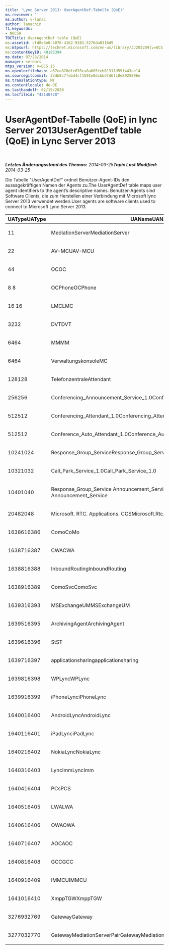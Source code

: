 ```yaml
---
title: 'Lync Server 2013: UserAgentDef-Tabelle (QoE)'
ms.reviewer: ''
ms.author: v-lanac
author: lanachin
f1.keywords:
- NOCSH
TOCTitle: UserAgentDef table (QoE)
ms:assetid: cfd8e3e0-4076-4162-9381-5276da8316d9
ms:mtpsurl: https://technet.microsoft.com/en-us/library/JJ205259(v=OCS.15)
ms:contentKeyID: 48185394
ms.date: 07/23/2014
manager: serdars
mtps_version: v=OCS.15
ms.openlocfilehash: a37ea828dfe633ca8a685feb61311d59f443ae14
ms.sourcegitcommit: 33db8c7febd4cf1591e8dcbbdfd6fc8e8925896e
ms.translationtype: MT
ms.contentlocale: de-DE
ms.lasthandoff: 02/19/2020
ms.locfileid: "42140728"
---
```

<div data-xmlns="http://www.w3.org/1999/xhtml">

<div class="topic" data-xmlns="http://www.w3.org/1999/xhtml" data-msxsl="urn:schemas-microsoft-com:xslt" data-cs="http://msdn.microsoft.com/">

<div data-asp="https://msdn2.microsoft.com/asp">

# <a name="useragentdef-table-qoe-in-lync-server-2013"></a><span data-ttu-id="68072-102">UserAgentDef-Tabelle (QoE) in lync Server 2013</span><span class="sxs-lookup"><span data-stu-id="68072-102">UserAgentDef table (QoE) in Lync Server 2013</span></span>

</div>

<div id="mainSection">

<div id="mainBody">

<span> </span>

<span data-ttu-id="68072-103">_**Letztes Änderungsstand des Themas:** 2014-03-25_</span><span class="sxs-lookup"><span data-stu-id="68072-103">_**Topic Last Modified:** 2014-03-25_</span></span>

<span data-ttu-id="68072-104">Die Tabelle "UserAgentDef" ordnet Benutzer-Agent-IDs den aussagekräftigen Namen der Agents zu.</span><span class="sxs-lookup"><span data-stu-id="68072-104">The UserAgentDef table maps user agent identifiers to the agent’s descriptive names.</span></span> <span data-ttu-id="68072-105">Benutzer-Agents sind Software Clients, die zum Herstellen einer Verbindung mit Microsoft lync Server 2013 verwendet werden.</span><span class="sxs-lookup"><span data-stu-id="68072-105">User agents are software clients used to connect to Microsoft Lync Server 2013.</span></span>


<table>
<colgroup>
<col style="width: 33%" />
<col style="width: 33%" />
<col style="width: 33%" />
</colgroup>
<thead>
<tr class="header">
<th><span data-ttu-id="68072-106">UAType</span><span class="sxs-lookup"><span data-stu-id="68072-106">UAType</span></span></th>
<th><span data-ttu-id="68072-107">UAName</span><span class="sxs-lookup"><span data-stu-id="68072-107">UAName</span></span></th>
<th><span data-ttu-id="68072-108">UACategory</span><span class="sxs-lookup"><span data-stu-id="68072-108">UACategory</span></span></th>
</tr>
</thead>
<tbody>
<tr class="odd">
<td><p><span data-ttu-id="68072-109">1</span><span class="sxs-lookup"><span data-stu-id="68072-109">1</span></span></p></td>
<td><p><span data-ttu-id="68072-110">MediationServer</span><span class="sxs-lookup"><span data-stu-id="68072-110">MediationServer</span></span></p></td>
<td><p><span data-ttu-id="68072-111">MediationServer</span><span class="sxs-lookup"><span data-stu-id="68072-111">MediationServer</span></span></p></td>
</tr>
<tr class="even">
<td><p><span data-ttu-id="68072-112">2</span><span class="sxs-lookup"><span data-stu-id="68072-112">2</span></span></p></td>
<td><p><span data-ttu-id="68072-113">AV-MCU</span><span class="sxs-lookup"><span data-stu-id="68072-113">AV-MCU</span></span></p></td>
<td><p><span data-ttu-id="68072-114">AV-MCU</span><span class="sxs-lookup"><span data-stu-id="68072-114">AV-MCU</span></span></p></td>
</tr>
<tr class="odd">
<td><p><span data-ttu-id="68072-115">4</span><span class="sxs-lookup"><span data-stu-id="68072-115">4</span></span></p></td>
<td><p><span data-ttu-id="68072-116">OC</span><span class="sxs-lookup"><span data-stu-id="68072-116">OC</span></span></p></td>
<td><p><span data-ttu-id="68072-117">OC</span><span class="sxs-lookup"><span data-stu-id="68072-117">OC</span></span></p></td>
</tr>
<tr class="even">
<td><p><span data-ttu-id="68072-118">8 </span><span class="sxs-lookup"><span data-stu-id="68072-118">8</span></span></p></td>
<td><p><span data-ttu-id="68072-119">OCPhone</span><span class="sxs-lookup"><span data-stu-id="68072-119">OCPhone</span></span></p></td>
<td><p><span data-ttu-id="68072-120">OCPhone</span><span class="sxs-lookup"><span data-stu-id="68072-120">OCPhone</span></span></p></td>
</tr>
<tr class="odd">
<td><p><span data-ttu-id="68072-121">16 </span><span class="sxs-lookup"><span data-stu-id="68072-121">16</span></span></p></td>
<td><p><span data-ttu-id="68072-122">LMC</span><span class="sxs-lookup"><span data-stu-id="68072-122">LMC</span></span></p></td>
<td><p><span data-ttu-id="68072-123">LMC</span><span class="sxs-lookup"><span data-stu-id="68072-123">LMC</span></span></p></td>
</tr>
<tr class="even">
<td><p><span data-ttu-id="68072-124">32</span><span class="sxs-lookup"><span data-stu-id="68072-124">32</span></span></p></td>
<td><p><span data-ttu-id="68072-125">DVT</span><span class="sxs-lookup"><span data-stu-id="68072-125">DVT</span></span></p></td>
<td><p><span data-ttu-id="68072-126">DVT</span><span class="sxs-lookup"><span data-stu-id="68072-126">DVT</span></span></p></td>
</tr>
<tr class="odd">
<td><p><span data-ttu-id="68072-127">64</span><span class="sxs-lookup"><span data-stu-id="68072-127">64</span></span></p></td>
<td><p><span data-ttu-id="68072-128">MM</span><span class="sxs-lookup"><span data-stu-id="68072-128">MM</span></span></p></td>
<td><p><span data-ttu-id="68072-129">MM</span><span class="sxs-lookup"><span data-stu-id="68072-129">MM</span></span></p></td>
</tr>
<tr class="even">
<td><p><span data-ttu-id="68072-130">64</span><span class="sxs-lookup"><span data-stu-id="68072-130">64</span></span></p></td>
<td><p><span data-ttu-id="68072-131">Verwaltungskonsole</span><span class="sxs-lookup"><span data-stu-id="68072-131">MC</span></span></p></td>
<td><p><span data-ttu-id="68072-132">MM</span><span class="sxs-lookup"><span data-stu-id="68072-132">MM</span></span></p></td>
</tr>
<tr class="odd">
<td><p><span data-ttu-id="68072-133">128</span><span class="sxs-lookup"><span data-stu-id="68072-133">128</span></span></p></td>
<td><p><span data-ttu-id="68072-134">Telefonzentrale</span><span class="sxs-lookup"><span data-stu-id="68072-134">Attendant</span></span></p></td>
<td><p><span data-ttu-id="68072-135">Telefonzentrale</span><span class="sxs-lookup"><span data-stu-id="68072-135">Attendant</span></span></p></td>
</tr>
<tr class="even">
<td><p><span data-ttu-id="68072-136">256</span><span class="sxs-lookup"><span data-stu-id="68072-136">256</span></span></p></td>
<td><p><span data-ttu-id="68072-137">Conferencing_Announcement_Service_1.0</span><span class="sxs-lookup"><span data-stu-id="68072-137">Conferencing_Announcement_Service_1.0</span></span></p></td>
<td><p><span data-ttu-id="68072-138">CAS</span><span class="sxs-lookup"><span data-stu-id="68072-138">CAS</span></span></p></td>
</tr>
<tr class="odd">
<td><p><span data-ttu-id="68072-139">512</span><span class="sxs-lookup"><span data-stu-id="68072-139">512</span></span></p></td>
<td><p><span data-ttu-id="68072-140">Conferencing_Attendant_1.0</span><span class="sxs-lookup"><span data-stu-id="68072-140">Conferencing_Attendant_1.0</span></span></p></td>
<td><p><span data-ttu-id="68072-141">CAA</span><span class="sxs-lookup"><span data-stu-id="68072-141">CAA</span></span></p></td>
</tr>
<tr class="even">
<td><p><span data-ttu-id="68072-142">512</span><span class="sxs-lookup"><span data-stu-id="68072-142">512</span></span></p></td>
<td><p><span data-ttu-id="68072-143">Conference_Auto_Attendant_1.0</span><span class="sxs-lookup"><span data-stu-id="68072-143">Conference_Auto_Attendant_1.0</span></span></p></td>
<td><p><span data-ttu-id="68072-144">CAA</span><span class="sxs-lookup"><span data-stu-id="68072-144">CAA</span></span></p></td>
</tr>
<tr class="odd">
<td><p><span data-ttu-id="68072-145">1024</span><span class="sxs-lookup"><span data-stu-id="68072-145">1024</span></span></p></td>
<td><p><span data-ttu-id="68072-146">Response_Group_Service</span><span class="sxs-lookup"><span data-stu-id="68072-146">Response_Group_Service</span></span></p></td>
<td><p><span data-ttu-id="68072-147">RGS</span><span class="sxs-lookup"><span data-stu-id="68072-147">RGS</span></span></p></td>
</tr>
<tr class="even">
<td><p><span data-ttu-id="68072-148">1032</span><span class="sxs-lookup"><span data-stu-id="68072-148">1032</span></span></p></td>
<td><p><span data-ttu-id="68072-149">Call_Park_Service_1.0</span><span class="sxs-lookup"><span data-stu-id="68072-149">Call_Park_Service_1.0</span></span></p></td>
<td><p><span data-ttu-id="68072-150">CPS</span><span class="sxs-lookup"><span data-stu-id="68072-150">CPS</span></span></p></td>
</tr>
<tr class="odd">
<td><p><span data-ttu-id="68072-151">1040</span><span class="sxs-lookup"><span data-stu-id="68072-151">1040</span></span></p></td>
<td><p><span data-ttu-id="68072-152">Response_Group_Service Announcement_Service</span><span class="sxs-lookup"><span data-stu-id="68072-152">Response_Group_Service Announcement_Service</span></span></p></td>
<td><p><span data-ttu-id="68072-153">AS</span><span class="sxs-lookup"><span data-stu-id="68072-153">AS</span></span></p></td>
</tr>
<tr class="even">
<td><p><span data-ttu-id="68072-154">2048</span><span class="sxs-lookup"><span data-stu-id="68072-154">2048</span></span></p></td>
<td><p><span data-ttu-id="68072-155">Microsoft. RTC. Applications. CCS</span><span class="sxs-lookup"><span data-stu-id="68072-155">Microsoft.Rtc.Applications.Ccs</span></span></p></td>
<td><p><span data-ttu-id="68072-156">CCS</span><span class="sxs-lookup"><span data-stu-id="68072-156">CCS</span></span></p></td>
</tr>
<tr class="odd">
<td><p><span data-ttu-id="68072-157">16386</span><span class="sxs-lookup"><span data-stu-id="68072-157">16386</span></span></p></td>
<td><p><span data-ttu-id="68072-158">Como</span><span class="sxs-lookup"><span data-stu-id="68072-158">CoMo</span></span></p></td>
<td><p><span data-ttu-id="68072-159">Como</span><span class="sxs-lookup"><span data-stu-id="68072-159">CoMo</span></span></p></td>
</tr>
<tr class="even">
<td><p><span data-ttu-id="68072-160">16387</span><span class="sxs-lookup"><span data-stu-id="68072-160">16387</span></span></p></td>
<td><p><span data-ttu-id="68072-161">CWA</span><span class="sxs-lookup"><span data-stu-id="68072-161">CWA</span></span></p></td>
<td><p><span data-ttu-id="68072-162">CWA</span><span class="sxs-lookup"><span data-stu-id="68072-162">CWA</span></span></p></td>
</tr>
<tr class="odd">
<td><p><span data-ttu-id="68072-163">16388</span><span class="sxs-lookup"><span data-stu-id="68072-163">16388</span></span></p></td>
<td><p><span data-ttu-id="68072-164">InboundRouting</span><span class="sxs-lookup"><span data-stu-id="68072-164">InboundRouting</span></span></p></td>
<td><p><span data-ttu-id="68072-165">InboundRouting</span><span class="sxs-lookup"><span data-stu-id="68072-165">InboundRouting</span></span></p></td>
</tr>
<tr class="even">
<td><p><span data-ttu-id="68072-166">16389</span><span class="sxs-lookup"><span data-stu-id="68072-166">16389</span></span></p></td>
<td><p><span data-ttu-id="68072-167">ComoSvc</span><span class="sxs-lookup"><span data-stu-id="68072-167">ComoSvc</span></span></p></td>
<td><p><span data-ttu-id="68072-168">ComoSvc</span><span class="sxs-lookup"><span data-stu-id="68072-168">ComoSvc</span></span></p></td>
</tr>
<tr class="odd">
<td><p><span data-ttu-id="68072-169">16393</span><span class="sxs-lookup"><span data-stu-id="68072-169">16393</span></span></p></td>
<td><p><span data-ttu-id="68072-170">MSExchangeUM</span><span class="sxs-lookup"><span data-stu-id="68072-170">MSExchangeUM</span></span></p></td>
<td><p><span data-ttu-id="68072-171">ExUM</span><span class="sxs-lookup"><span data-stu-id="68072-171">ExUM</span></span></p></td>
</tr>
<tr class="even">
<td><p><span data-ttu-id="68072-172">16395</span><span class="sxs-lookup"><span data-stu-id="68072-172">16395</span></span></p></td>
<td><p><span data-ttu-id="68072-173">ArchivingAgent</span><span class="sxs-lookup"><span data-stu-id="68072-173">ArchivingAgent</span></span></p></td>
<td><p><span data-ttu-id="68072-174">ARCHAGENT</span><span class="sxs-lookup"><span data-stu-id="68072-174">ARCHAGENT</span></span></p></td>
</tr>
<tr class="odd">
<td><p><span data-ttu-id="68072-175">16396</span><span class="sxs-lookup"><span data-stu-id="68072-175">16396</span></span></p></td>
<td><p><span data-ttu-id="68072-176">St</span><span class="sxs-lookup"><span data-stu-id="68072-176">ST</span></span></p></td>
<td><p><span data-ttu-id="68072-177">St</span><span class="sxs-lookup"><span data-stu-id="68072-177">ST</span></span></p></td>
</tr>
<tr class="even">
<td><p><span data-ttu-id="68072-178">16397</span><span class="sxs-lookup"><span data-stu-id="68072-178">16397</span></span></p></td>
<td><p><span data-ttu-id="68072-179">applicationsharing</span><span class="sxs-lookup"><span data-stu-id="68072-179">applicationsharing</span></span></p></td>
<td><p><span data-ttu-id="68072-180">ASMCU</span><span class="sxs-lookup"><span data-stu-id="68072-180">ASMCU</span></span></p></td>
</tr>
<tr class="odd">
<td><p><span data-ttu-id="68072-181">16398</span><span class="sxs-lookup"><span data-stu-id="68072-181">16398</span></span></p></td>
<td><p><span data-ttu-id="68072-182">WPLync</span><span class="sxs-lookup"><span data-stu-id="68072-182">WPLync</span></span></p></td>
<td><p><span data-ttu-id="68072-183">WPLync</span><span class="sxs-lookup"><span data-stu-id="68072-183">WPLync</span></span></p></td>
</tr>
<tr class="even">
<td><p><span data-ttu-id="68072-184">16399</span><span class="sxs-lookup"><span data-stu-id="68072-184">16399</span></span></p></td>
<td><p><span data-ttu-id="68072-185">iPhoneLync</span><span class="sxs-lookup"><span data-stu-id="68072-185">iPhoneLync</span></span></p></td>
<td><p><span data-ttu-id="68072-186">iPhoneLync</span><span class="sxs-lookup"><span data-stu-id="68072-186">iPhoneLync</span></span></p></td>
</tr>
<tr class="odd">
<td><p><span data-ttu-id="68072-187">16400</span><span class="sxs-lookup"><span data-stu-id="68072-187">16400</span></span></p></td>
<td><p><span data-ttu-id="68072-188">AndroidLync</span><span class="sxs-lookup"><span data-stu-id="68072-188">AndroidLync</span></span></p></td>
<td><p><span data-ttu-id="68072-189">AndroidLync</span><span class="sxs-lookup"><span data-stu-id="68072-189">AndroidLync</span></span></p></td>
</tr>
<tr class="even">
<td><p><span data-ttu-id="68072-190">16401</span><span class="sxs-lookup"><span data-stu-id="68072-190">16401</span></span></p></td>
<td><p><span data-ttu-id="68072-191">iPadLync</span><span class="sxs-lookup"><span data-stu-id="68072-191">iPadLync</span></span></p></td>
<td><p><span data-ttu-id="68072-192">iPadLync</span><span class="sxs-lookup"><span data-stu-id="68072-192">iPadLync</span></span></p></td>
</tr>
<tr class="odd">
<td><p><span data-ttu-id="68072-193">16402</span><span class="sxs-lookup"><span data-stu-id="68072-193">16402</span></span></p></td>
<td><p><span data-ttu-id="68072-194">NokiaLync</span><span class="sxs-lookup"><span data-stu-id="68072-194">NokiaLync</span></span></p></td>
<td><p><span data-ttu-id="68072-195">NokiaLync</span><span class="sxs-lookup"><span data-stu-id="68072-195">NokiaLync</span></span></p></td>
</tr>
<tr class="even">
<td><p><span data-ttu-id="68072-196">16403</span><span class="sxs-lookup"><span data-stu-id="68072-196">16403</span></span></p></td>
<td><p><span data-ttu-id="68072-197">LyncImm</span><span class="sxs-lookup"><span data-stu-id="68072-197">LyncImm</span></span></p></td>
<td><p><span data-ttu-id="68072-198">LyncImm</span><span class="sxs-lookup"><span data-stu-id="68072-198">LyncImm</span></span></p></td>
</tr>
<tr class="odd">
<td><p><span data-ttu-id="68072-199">16404</span><span class="sxs-lookup"><span data-stu-id="68072-199">16404</span></span></p></td>
<td><p><span data-ttu-id="68072-200">PCs</span><span class="sxs-lookup"><span data-stu-id="68072-200">PCS</span></span></p></td>
<td><p><span data-ttu-id="68072-201">PCs</span><span class="sxs-lookup"><span data-stu-id="68072-201">PCS</span></span></p></td>
</tr>
<tr class="even">
<td><p><span data-ttu-id="68072-202">16405</span><span class="sxs-lookup"><span data-stu-id="68072-202">16405</span></span></p></td>
<td><p><span data-ttu-id="68072-203">LWA</span><span class="sxs-lookup"><span data-stu-id="68072-203">LWA</span></span></p></td>
<td><p><span data-ttu-id="68072-204">LWA</span><span class="sxs-lookup"><span data-stu-id="68072-204">LWA</span></span></p></td>
</tr>
<tr class="odd">
<td><p><span data-ttu-id="68072-205">16406</span><span class="sxs-lookup"><span data-stu-id="68072-205">16406</span></span></p></td>
<td><p><span data-ttu-id="68072-206">OWA</span><span class="sxs-lookup"><span data-stu-id="68072-206">OWA</span></span></p></td>
<td><p><span data-ttu-id="68072-207">OWA</span><span class="sxs-lookup"><span data-stu-id="68072-207">OWA</span></span></p></td>
</tr>
<tr class="even">
<td><p><span data-ttu-id="68072-208">16407</span><span class="sxs-lookup"><span data-stu-id="68072-208">16407</span></span></p></td>
<td><p><span data-ttu-id="68072-209">AOC</span><span class="sxs-lookup"><span data-stu-id="68072-209">AOC</span></span></p></td>
<td><p><span data-ttu-id="68072-210">AOC</span><span class="sxs-lookup"><span data-stu-id="68072-210">AOC</span></span></p></td>
</tr>
<tr class="odd">
<td><p><span data-ttu-id="68072-211">16408</span><span class="sxs-lookup"><span data-stu-id="68072-211">16408</span></span></p></td>
<td><p><span data-ttu-id="68072-212">GCC</span><span class="sxs-lookup"><span data-stu-id="68072-212">GCC</span></span></p></td>
<td><p><span data-ttu-id="68072-213">GCC</span><span class="sxs-lookup"><span data-stu-id="68072-213">GCC</span></span></p></td>
</tr>
<tr class="even">
<td><p><span data-ttu-id="68072-214">16409</span><span class="sxs-lookup"><span data-stu-id="68072-214">16409</span></span></p></td>
<td><p><span data-ttu-id="68072-215">IMMCU</span><span class="sxs-lookup"><span data-stu-id="68072-215">IMMCU</span></span></p></td>
<td><p><span data-ttu-id="68072-216">IMMCU</span><span class="sxs-lookup"><span data-stu-id="68072-216">IMMCU</span></span></p></td>
</tr>
<tr class="odd">
<td><p><span data-ttu-id="68072-217">16410</span><span class="sxs-lookup"><span data-stu-id="68072-217">16410</span></span></p></td>
<td><p><span data-ttu-id="68072-218">XmppTGW</span><span class="sxs-lookup"><span data-stu-id="68072-218">XmppTGW</span></span></p></td>
<td><p><span data-ttu-id="68072-219">XmppGateway</span><span class="sxs-lookup"><span data-stu-id="68072-219">XmppGateway</span></span></p></td>
</tr>
<tr class="even">
<td><p><span data-ttu-id="68072-220">32769</span><span class="sxs-lookup"><span data-stu-id="68072-220">32769</span></span></p></td>
<td><p><span data-ttu-id="68072-221">Gateway</span><span class="sxs-lookup"><span data-stu-id="68072-221">Gateway</span></span></p></td>
<td><p><span data-ttu-id="68072-222">Gateway</span><span class="sxs-lookup"><span data-stu-id="68072-222">Gateway</span></span></p></td>
</tr>
<tr class="odd">
<td><p><span data-ttu-id="68072-223">32770</span><span class="sxs-lookup"><span data-stu-id="68072-223">32770</span></span></p></td>
<td><p><span data-ttu-id="68072-224">GatewayMediationServerPair</span><span class="sxs-lookup"><span data-stu-id="68072-224">GatewayMediationServerPair</span></span></p></td>
<td><p><span data-ttu-id="68072-225">GatewayMediationServerPair</span><span class="sxs-lookup"><span data-stu-id="68072-225">GatewayMediationServerPair</span></span></p></td>
</tr>
</tbody>
</table>


</div>

<span> </span>

</div>

</div>

</div>

